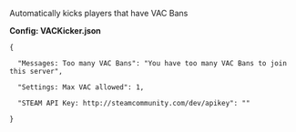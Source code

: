 Automatically kicks players that have VAC Bans

**Config: VACKicker.json**

````
{

  "Messages: Too many VAC Bans": "You have too many VAC Bans to join this server",

  "Settings: Max VAC allowed": 1,

  "STEAM API Key: http://steamcommunity.com/dev/apikey": ""

}
````